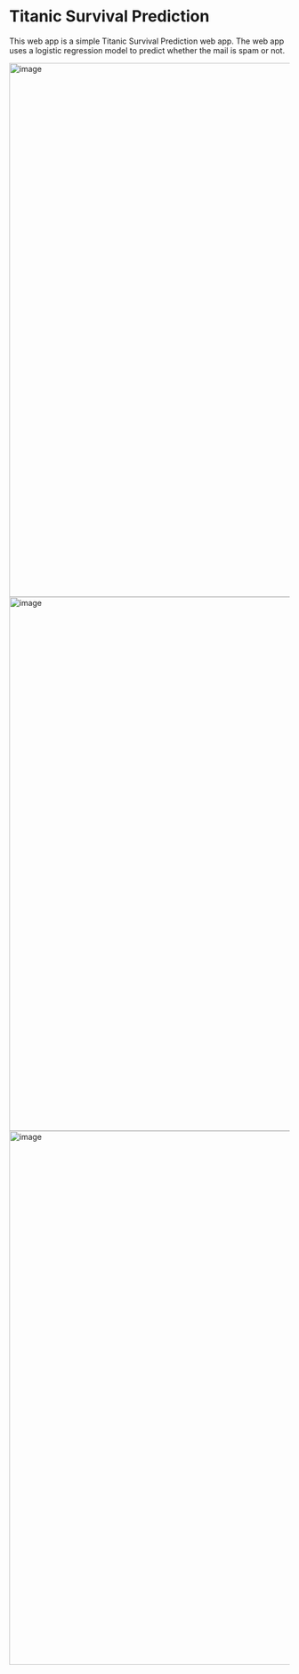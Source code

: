 # Titanic Survival Prediction

This web app is a simple Titanic Survival Prediction web app. The web app uses a logistic regression model to predict whether the mail is spam or not.
    
<img width="960" alt="image" src="https://github.com/gokulnpc/Titanic-Survival-Prediction/assets/105941681/967cf5a9-aa8e-4831-976d-6bc0f2b580bd">

<img width="960" alt="image" src="https://github.com/gokulnpc/Titanic-Survival-Prediction/assets/105941681/36699f3c-89b1-4189-82a2-9fce8c9af34e">

<img width="960" alt="image" src="https://github.com/gokulnpc/Titanic-Survival-Prediction/assets/105941681/8f2e37e0-4a44-4e40-8de3-f0a66494b16d">